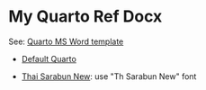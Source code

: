 # My Quarto Ref Docx

See: [Quarto MS Word template](https://quarto.org/docs/output-formats/ms-word-templates.html)

-   [Default Quarto](ref/default-reference-doc.docx)

-   [Thai Sarabun New](ref/th-sarabun-new-ref.docx): use "Th Sarabun New" font
